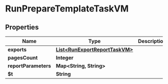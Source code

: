 

# RunPrepareTemplateTaskVM


## Properties

| Name | Type | Description | Notes |
|------------ | ------------- | ------------- | -------------|
|**exports** | [**List&lt;RunExportReportTaskVM&gt;**](RunExportReportTaskVM.md) |  |  [optional] |
|**pagesCount** | **Integer** |  |  [optional] |
|**reportParameters** | **Map&lt;String, String&gt;** |  |  [optional] |
|**$t** | **String** |  |  |



